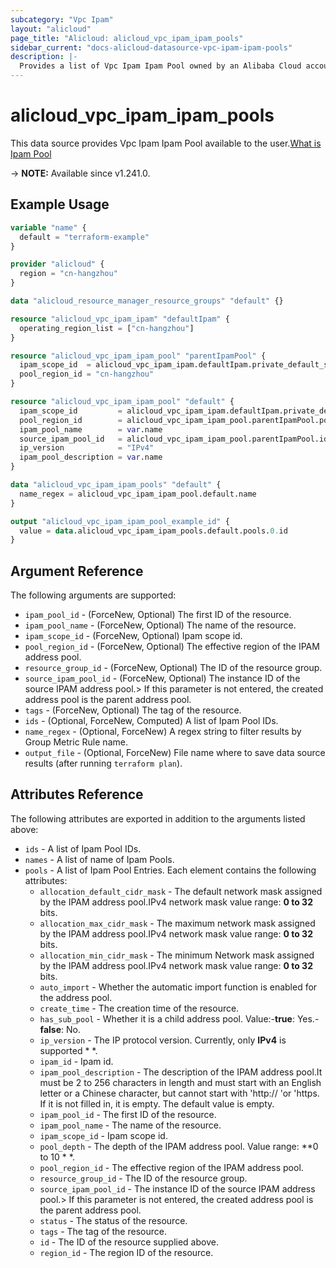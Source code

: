 ```yaml
---
subcategory: "Vpc Ipam"
layout: "alicloud"
page_title: "Alicloud: alicloud_vpc_ipam_ipam_pools"
sidebar_current: "docs-alicloud-datasource-vpc-ipam-ipam-pools"
description: |-
  Provides a list of Vpc Ipam Ipam Pool owned by an Alibaba Cloud account.
---
```


# alicloud_vpc_ipam_ipam_pools

This data source provides Vpc Ipam Ipam Pool available to the user.[What is Ipam Pool](https://www.alibabacloud.com/help/en/)

-> **NOTE:** Available since v1.241.0.

## Example Usage

```terraform
variable "name" {
  default = "terraform-example"
}

provider "alicloud" {
  region = "cn-hangzhou"
}

data "alicloud_resource_manager_resource_groups" "default" {}

resource "alicloud_vpc_ipam_ipam" "defaultIpam" {
  operating_region_list = ["cn-hangzhou"]
}

resource "alicloud_vpc_ipam_ipam_pool" "parentIpamPool" {
  ipam_scope_id  = alicloud_vpc_ipam_ipam.defaultIpam.private_default_scope_id
  pool_region_id = "cn-hangzhou"
}

resource "alicloud_vpc_ipam_ipam_pool" "default" {
  ipam_scope_id         = alicloud_vpc_ipam_ipam.defaultIpam.private_default_scope_id
  pool_region_id        = alicloud_vpc_ipam_ipam_pool.parentIpamPool.pool_region_id
  ipam_pool_name        = var.name
  source_ipam_pool_id   = alicloud_vpc_ipam_ipam_pool.parentIpamPool.id
  ip_version            = "IPv4"
  ipam_pool_description = var.name
}

data "alicloud_vpc_ipam_ipam_pools" "default" {
  name_regex = alicloud_vpc_ipam_ipam_pool.default.name
}

output "alicloud_vpc_ipam_ipam_pool_example_id" {
  value = data.alicloud_vpc_ipam_ipam_pools.default.pools.0.id
}
```

## Argument Reference

The following arguments are supported:
* `ipam_pool_id` - (ForceNew, Optional) The first ID of the resource.
* `ipam_pool_name` - (ForceNew, Optional) The name of the resource.
* `ipam_scope_id` - (ForceNew, Optional) Ipam scope id.
* `pool_region_id` - (ForceNew, Optional) The effective region of the IPAM address pool.
* `resource_group_id` - (ForceNew, Optional) The ID of the resource group.
* `source_ipam_pool_id` - (ForceNew, Optional) The instance ID of the source IPAM address pool.> If this parameter is not entered, the created address pool is the parent address pool.
* `tags` - (ForceNew, Optional) The tag of the resource.
* `ids` - (Optional, ForceNew, Computed) A list of Ipam Pool IDs.
* `name_regex` - (Optional, ForceNew) A regex string to filter results by Group Metric Rule name.
* `output_file` - (Optional, ForceNew) File name where to save data source results (after running `terraform plan`).


## Attributes Reference

The following attributes are exported in addition to the arguments listed above:
* `ids` - A list of Ipam Pool IDs.
* `names` - A list of name of Ipam Pools.
* `pools` - A list of Ipam Pool Entries. Each element contains the following attributes:
  * `allocation_default_cidr_mask` - The default network mask assigned by the IPAM address pool.IPv4 network mask value range: **0 to 32** bits.
  * `allocation_max_cidr_mask` - The maximum network mask assigned by the IPAM address pool.IPv4 network mask value range: **0 to 32** bits.
  * `allocation_min_cidr_mask` - The minimum Network mask assigned by the IPAM address pool.IPv4 network mask value range: **0 to 32** bits.
  * `auto_import` - Whether the automatic import function is enabled for the address pool.
  * `create_time` - The creation time of the resource.
  * `has_sub_pool` - Whether it is a child address pool. Value:-**true**: Yes.-**false**: No.
  * `ip_version` - The IP protocol version. Currently, only **IPv4** is supported * *.
  * `ipam_id` - Ipam id.
  * `ipam_pool_description` - The description of the IPAM address pool.It must be 2 to 256 characters in length and must start with an English letter or a Chinese character, but cannot start with 'http:// 'or 'https. If it is not filled in, it is empty. The default value is empty.
  * `ipam_pool_id` - The first ID of the resource.
  * `ipam_pool_name` - The name of the resource.
  * `ipam_scope_id` - Ipam scope id.
  * `pool_depth` - The depth of the IPAM address pool. Value range: **0 to 10 * *.
  * `pool_region_id` - The effective region of the IPAM address pool.
  * `resource_group_id` - The ID of the resource group.
  * `source_ipam_pool_id` - The instance ID of the source IPAM address pool.> If this parameter is not entered, the created address pool is the parent address pool.
  * `status` - The status of the resource.
  * `tags` - The tag of the resource.
  * `id` - The ID of the resource supplied above.
  * `region_id` - The region ID of the resource.
